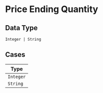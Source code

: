 
# Price Ending Quantity

## Data Type

`Integer | String`

## Cases

| Type |
|  --- |
| `Integer` |
| `String` |

